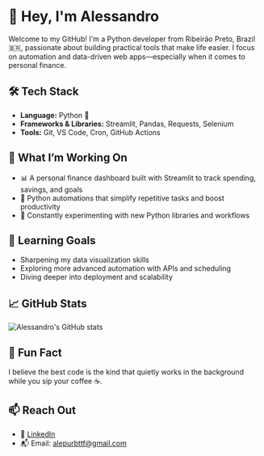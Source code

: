 # 👋 Hey, I'm Alessandro

Welcome to my GitHub! I'm a Python developer from Ribeirão Preto, Brazil 🇧🇷, passionate about building practical tools that make life easier. I focus on automation and data-driven web apps—especially when it comes to personal finance.

## 🛠️ Tech Stack
- **Language:** Python 🐍
- **Frameworks & Libraries:** Streamlit, Pandas, Requests, Selenium
- **Tools:** Git, VS Code, Cron, GitHub Actions

## 🚀 What I’m Working On
- 📊 A personal finance dashboard built with Streamlit to track spending, savings, and goals
- 🤖 Python automations that simplify repetitive tasks and boost productivity
- 🧪 Constantly experimenting with new Python libraries and workflows

## 🌱 Learning Goals
- Sharpening my data visualization skills
- Exploring more advanced automation with APIs and scheduling
- Diving deeper into deployment and scalability

## 📈 GitHub Stats
![Alessandro's GitHub stats](https://github-readme-stats.vercel.app/api?username=Purcineli&show_icons=true&theme=dracula)

## 💬 Fun Fact
I believe the best code is the kind that quietly works in the background while you sip your coffee ☕.

## 📫 Reach Out
- 💼 [LinkedIn](https://www.linkedin.com/in/alessandro-purcineli/)
- 📬 Email: alepurbttf@gmail.com

